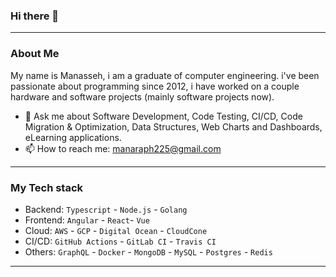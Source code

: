 ### Hi there 👋

---

### About Me
My name is Manasseh, i am a graduate of computer engineering. i've been passionate about programming since 2012, i have worked on a couple hardware and software projects (mainly software projects now).

<!-- -My name is [Manasseh](https://twitter.com/manaraph225), i am a graduate of computer engineering. i've been passionate about programming since 2012, i have worked on a couple hardware and software projects (mainly software projects now).  -->

<!-- - 🔭 I’m currently working with Tunga. -->
- 💬 Ask me about Software Development, Code Testing, CI/CD, Code Migration & Optimization, Data Structures, Web Charts and Dashboards, eLearning applications.
- 📫 How to reach me: manaraph225@gmail.com

---
<!--

### 🌱 I’m currently learning
- Golang

---
-->


### My Tech stack
* Backend: `Typescript` - `Node.js` - `Golang`
* Frontend: `Angular` - `React`- `Vue`
* Cloud: `AWS` - `GCP` -  `Digital Ocean` -  `CloudCone`
* CI/CD: `GitHub Actions` - `GitLab CI` - `Travis CI`
* Others: `GraphQL` - `Docker` - `MongoDB` - `MySQL` - `Postgres` - `Redis`
  
---
<!--
![manaraph's GitHub stats](https://github-readme-stats.vercel.app/api?username=manaraph&show_icons=true&theme=dark&count_private=true)

![Top Languages I use](https://github-readme-stats.vercel.app/api/top-langs/?username=manaraph&theme=dark&langs_count=5)
-->
<!--
### Languages and Tools
-->
<!-- For more icons please follow  https://github.com/manaraph/ColoredBadges -->
<!--
<p>
 <a href="">
      <img src="https://raw.githubusercontent.com/manaraph/manaraph/340ad1ffc46482fb156465ab04961d23c36c8f0c/assets/js.svg" alt="Js" style="vertical-align:top; margin:4px">
  </a> 
<a href="">
      <img src="https://raw.githubusercontent.com/manaraph/manaraph/340ad1ffc46482fb156465ab04961d23c36c8f0c/assets/nodejs.svg" alt="Node" style="vertical-align:top; margin:4px">
  </a> 
  <a href="">
      <img src="https://raw.githubusercontent.com/manaraph/manaraph/340ad1ffc46482fb156465ab04961d23c36c8f0c/assets/angular.svg" alt="Angular" style="vertical-align:top; margin:4px">
  </a>
  <a href="">
      <img src="https://raw.githubusercontent.com/manaraph/manaraph/340ad1ffc46482fb156465ab04961d23c36c8f0c/assets/vue.svg" alt="Vue" style="vertical-align:top; margin:4px">
  </a>
  <a href="">
      <img src="https://raw.githubusercontent.com/manaraph/manaraph/340ad1ffc46482fb156465ab04961d23c36c8f0c/assets/react.svg" alt="React" style="vertical-align:top; margin:4px">
  </a>   
  <a href="">
      <img src="https://raw.githubusercontent.com/manaraph/manaraph/340ad1ffc46482fb156465ab04961d23c36c8f0c/assets/php.svg" alt="PHP" style="vertical-align:top; margin:4px">
  </a>
   <a href="">
      <img src="https://raw.githubusercontent.com/manaraph/manaraph/2c86c1c993c9a57e9fc61de516ed954aa13bd905/assets/laravel.svg" alt="Laravel" style="vertical-align:top; margin:4px">
  </a> 
  <a href="">
      <img src="https://raw.githubusercontent.com/manaraph/manaraph/340ad1ffc46482fb156465ab04961d23c36c8f0c/assets/bootstrap.svg" alt="Bootstrap" style="vertical-align:top; margin:4px">
  </a>  
  <a href="">
      <img src="https://raw.githubusercontent.com/manaraph/manaraph/340ad1ffc46482fb156465ab04961d23c36c8f0c/assets/sass.svg" alt="Sass" style="vertical-align:top; margin:4px">
  </a>  
  <a href="">
      <img src="https://raw.githubusercontent.com/manaraph/manaraph/2c86c1c993c9a57e9fc61de516ed954aa13bd905/assets/visualstudio_code.svg" alt="VScode" style="vertical-align:top; margin:4px">
  </a> 
  <a href="">
      <img src="https://raw.githubusercontent.com/manaraph/manaraph/2c86c1c993c9a57e9fc61de516ed954aa13bd905/assets/digitalocean.svg" alt="Digital ocean" style="vertical-align:top; margin:4px">
  </a>   
  <a href="">
      <img src="https://raw.githubusercontent.com/manaraph/manaraph/2c86c1c993c9a57e9fc61de516ed954aa13bd905/assets/gcp.svg" alt="GCP" style="vertical-align:top; margin:4px">
  </a>  
  <a href="">
      <img src="https://raw.githubusercontent.com/manaraph/manaraph/2c86c1c993c9a57e9fc61de516ed954aa13bd905/assets/aws.svg" alt="aws" style="vertical-align:top; margin:4px">
  </a> 
  <a href="">
      <img src="https://raw.githubusercontent.com/manaraph/manaraph/2c86c1c993c9a57e9fc61de516ed954aa13bd905/assets/raspberrypi.svg" alt="Raspberry pi" style="vertical-align:top; margin:4px">
  </a>  
</p>
-->
<!--
**manaraph/manaraph** is a ✨ _special_ ✨ repository because its `README.md` (this file) appears on your GitHub profile.

Here are some ideas to get you started:

- 🌱 I’m currently learning ...
- 👯 I’m looking to collaborate on ...
- 🤔 I’m looking for help with ...
- 😄 Pronouns: ...
- ⚡ Fun fact: ...
  -->
